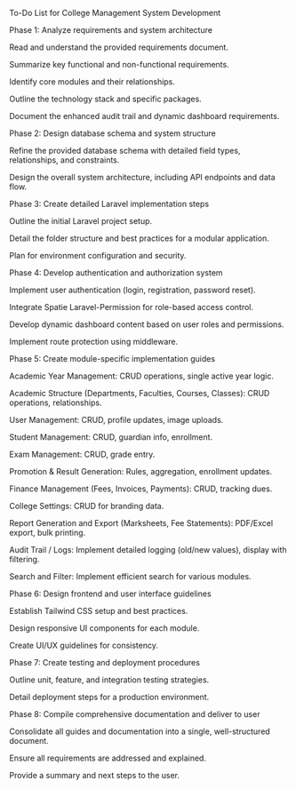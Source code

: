 To-Do List for College Management System Development

Phase 1: Analyze requirements and system architecture


Read and understand the provided requirements document.


Summarize key functional and non-functional requirements.


Identify core modules and their relationships.


Outline the technology stack and specific packages.


Document the enhanced audit trail and dynamic dashboard requirements.

Phase 2: Design database schema and system structure


Refine the provided database schema with detailed field types, relationships, and constraints.


Design the overall system architecture, including API endpoints and data flow.

Phase 3: Create detailed Laravel implementation steps


Outline the initial Laravel project setup.


Detail the folder structure and best practices for a modular application.


Plan for environment configuration and security.

Phase 4: Develop authentication and authorization system


Implement user authentication (login, registration, password reset).


Integrate Spatie Laravel-Permission for role-based access control.


Develop dynamic dashboard content based on user roles and permissions.


Implement route protection using middleware.

Phase 5: Create module-specific implementation guides


Academic Year Management: CRUD operations, single active year logic.


Academic Structure (Departments, Faculties, Courses, Classes): CRUD operations, relationships.


User Management: CRUD, profile updates, image uploads.


Student Management: CRUD, guardian info, enrollment.


Exam Management: CRUD, grade entry.


Promotion & Result Generation: Rules, aggregation, enrollment updates.


Finance Management (Fees, Invoices, Payments): CRUD, tracking dues.


College Settings: CRUD for branding data.


Report Generation and Export (Marksheets, Fee Statements): PDF/Excel export, bulk printing.


Audit Trail / Logs: Implement detailed logging (old/new values), display with filtering.


Search and Filter: Implement efficient search for various modules.

Phase 6: Design frontend and user interface guidelines


Establish Tailwind CSS setup and best practices.


Design responsive UI components for each module.


Create UI/UX guidelines for consistency.

Phase 7: Create testing and deployment procedures


Outline unit, feature, and integration testing strategies.


Detail deployment steps for a production environment.

Phase 8: Compile comprehensive documentation and deliver to user


Consolidate all guides and documentation into a single, well-structured document.


Ensure all requirements are addressed and explained.


Provide a summary and next steps to the user.

